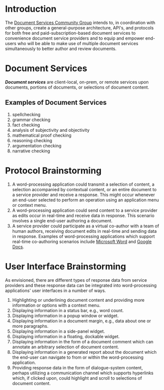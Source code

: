# Introduction
The [Document Services Community Group](https://www.w3.org/community/services/) intends to, in coordination with other groups, create a general-purpose architecture, API's, and protocols for both free and paid-subscription-based document services to convenience document service providers and to equip and empower end-users who will be able to make use of multiple document services simultaneously to better author and review documents.

# Document Services
**_Document services_** are client-local, on-prem, or remote services upon documents, portions of documents, or selections of document content.

## Examples of Document Services
1. spellchecking
2. grammar checking
3. fact checking
4. analysis of subjectivity and objectivity
5. mathematical proof checking
6. reasoning checking
7. argumentation checking
8. narrative checking

# Protocol Brainstorming
1. A word-processing application could transmit a selection of content, a selection accompanied by contextual content, or an entire document to a service provider and receive a response. This might occur whenever an end-user selected to perform an operation using an application menu or context menu.
2. A word-processing application could send content to a service provider as edits occur in real-time and receive data in response. This scenario involves a single end-user authoring a document.
3. A service provider could participate as a virtual co-author with a team of human authors, receiving document edits in real-time and sending data in response. Examples of word-processing applications which support real-time co-authoring scenarios include [Microsoft Word](https://support.microsoft.com/en-us/office/collaborate-on-word-documents-with-real-time-co-authoring-7dd3040c-3f30-4fdd-bab0-8586492a1f1d) and [Google Docs](https://www.google.com/docs/about/).

# User Interface Brainstorming
As envisioned, there are different types of response data from service providers and these response data can be integrated into word-processing applications' user interfaces in a number of ways.

1. Highlighting or underlining document content and providing more information or options with a context menu.
2. Displaying information in a status bar, e.g., word count.
3. Displaying information in a popup window or widget.
4. Displaying information in a document margin, e.g., data about one or more paragraphs.
5. Displaying information in a side-panel widget.
6. Displaying information in a floating, dockable widget.
7. Displaying information in the form of a document comment which can annotate an arbitrary selection of document content.
8. Displaying information in a generated report about the document which the end-user can navigate to from or within the word-processing application.
9. Providing response data in the form of dialogue-system content, perhaps utilizing a communication channel which supports hyperlinks which, if clicked upon, could highlight and scroll to selections of document content.
